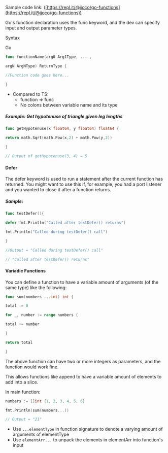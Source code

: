 Sample code link: ([https://repl.it/@jjoco/go-functions](https://repl.it/@jjoco/go-functions))

Go's function declaration uses the func keyword, and the dev can specify input and output parameter types.

Syntax

Go
```go
func functionName(arg0 Arg1Type, ... ,

argN ArgNType) ReturnType {

//Function code goes here...

}
```
- Compared to TS:
  - function => func
  - No colons between variable name and its type

##### Example: Get hypotenuse of triangle given leg lengths
```go
func getHypotenuse(x float64, y float64) float64 {

return math.Sqrt(math.Pow(x,2) + math.Pow(y,2))

}

// Output of getHypotenuse(3, 4) = 5
```
#### Defer

The defer keyword is used to run a statement after the current function has returned. You might want to use this if, for example, you had a port listener and you wanted to close it after a function returns.

##### Sample:
```go
func testDefer(){

defer fmt.Println("Called after testDefer() returns")

fmt.Println("Called during testDefer() call")

}

//Output = "Called during testDefer() call"

// "Called after testDefer() returns"
```
#### Variadic Functions

You can define a function to have a variable amount of arguments (of the same type) like the following:
```go
func sum(numbers ...int) int {

total := 0

for _, number := range numbers {

total += number

}

return total

}
```
The above function can have two or more integers as parameters, and the function would work fine.

This allows functions like append to have a variable amount of elements to add into a slice.

In main function:
```go
numbers := []int {1, 2, 3, 4, 5, 6}

fmt.Println(sum(numbers...))

// Output = "21"
```
- Use `...elementType` in function signature to denote a varying amount of arguments of elementType
- Use `elementArr...` to unpack the elements in elementArr into function's input
